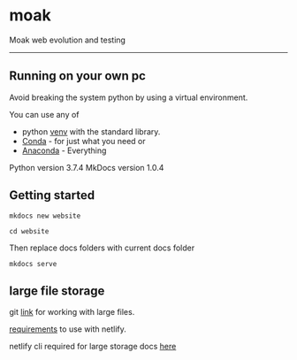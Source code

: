 # moak
Moak web evolution and testing
___

## Running on your own pc

Avoid breaking the system python by using a virtual environment.

You can use any of 
- python [venv](https://docs.python.org/3.6/library/venv.html#module-venv) with the standard library.
- [Conda](https://docs.conda.io/en/latest/) - for just what you need or
- [Anaconda](https://www.anaconda.com/) - Everything


Python version 3.7.4
MkDocs version 1.0.4

## Getting started

`mkdocs new website`

`cd website`

Then replace docs folders with current docs folder

`mkdocs serve`


## large file storage

git [link](https://git-lfs.github.com/) for working with large files.

[requirements](https://docs.netlify.com/large-media/requirements-and-limitations/#requirements) to use with netlify.

netlify cli required for large storage docs [here](https://cli.netlify.com)






